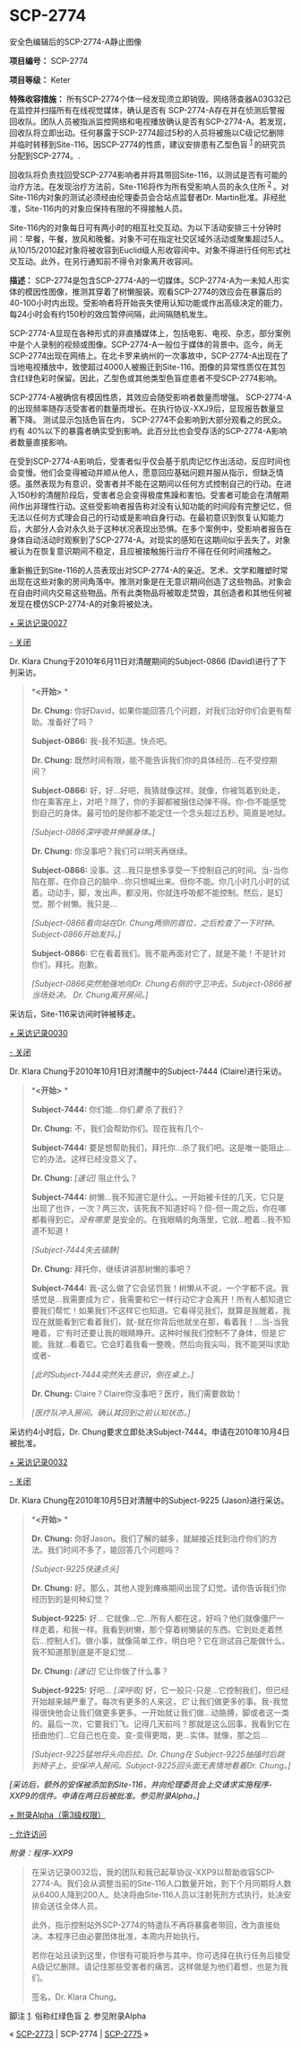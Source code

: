 # SCP-2774
                        




安全色编辑后的SCP-2774-A静止图像



**项目编号：**  SCP-2774

**项目等级：**  Keter

**特殊收容措施：**  所有SCP-2774个体一经发现须立即销毁。网络筛查器A03G32已在监控并扫描所有在线视觉媒体，确认是否有 SCP-2774-A存在并在侦测后警报回收队。团队人员被指派监控网络和电视播放确认是否有SCP-2774-A。若发现，回收队将立即出动。任何暴露于SCP-2774超过5秒的人员将被施以C级记忆删除并临时转移到Site-116。因SCP-2774的性质，建议安排患有乙型色盲<sup class='footnoteref'>
 <a shape='rect' class='footnoteref' id='footnoteref-1' href='javascript:;' onclick='WIKIDOT.page.utils.scrollToReference(&apos;footnote-1&apos;)'>1</a>
</sup>的研究员分配到SCP-2774。.

回收队将负责找回受SCP-2774影响者并将其带回Site-116，以测试是否有可能的治疗方法。在发现治疗方法前，Site-116将作为所有受影响人员的永久住所<sup class='footnoteref'>
 <a shape='rect' class='footnoteref' id='footnoteref-2' href='javascript:;' onclick='WIKIDOT.page.utils.scrollToReference(&apos;footnote-2&apos;)'>2</a>
</sup>。对Site-116内对象的测试必须经由伦理委员会合站点监督者Dr. Martin批准。非经批准，Site-116内的对象应保持有限的不得接触人员。

Site-116内的对象每日可有两小时的相互社交互动。为以下活动安排三十分钟时间：早餐，午餐，放风和晚餐。对象不可在指定社交区域外活动或聚集超过5人。 从10/15/2010起对象将被收容到Euclid级人形收容间中。对象不得进行任何形式社交互动。此外，在另行通知前不得令对象离开收容间。

**描述：**  SCP-2774是包含SCP-2774-A的一切媒体。SCP-2774-A为一未知人形实体的模因性图像，推测其穿着了树懒服装。观看SCP-2774的效应会在暴露后的40-100小时内出现。受影响者将开始丧失使用认知功能或作出高级决定的能力，每24小时会有约150秒的效应暂停间隔，此间隔随机发生。

SCP-2774-A显现在各种形式的非直播媒体上，包括电影、电视、杂志，部分案例中是个人录制的视频或图像。SCP-2774-A一般位于媒体的背景中。迄今，尚无SCP-2774出现在网络上。在北卡罗来纳州的一次事故中，SCP-2774-A出现在了当地电视播放中，致使超过4000人被搬迁到Site-116。图像的异常性质仅在其包含红绿色彩时保留。因此，乙型色或其他类型色盲症患者不受SCP-2774影响。

SCP-2774-A被确信有模因性质，其效应会随受影响者数量而增强。 SCP-2774-A的出现频率随存活受害者的数量而增长。在执行协议-XXJ9后，显现报告数量显著下降。 测试显示包括色盲在内， SCP-2774不会影响到大部分观看之的民众。约有 40%以下的暴露者确实受到影响。此百分比也会受存活的SCP-2774-A影响者数量直接影响。

在受到SCP-2774-A影响后，受害者似乎仅会基于肌肉记忆作出活动，反应时间也会变慢。他们会变得被动并顺从他人，愿意回应基础问题并服从指示，但缺乏情感。虽然表现为有意识，受害者并不能在这期间以任何方式控制自己的行动。在进入150秒的清醒阶段后，受害者总会变得极度焦躁和害怕。受害者可能会在清醒期间作出非理性行动。这些受影响者报告称对没有认知功能的时间段有完整记忆，但无法以任何方式理会自己的行动或是影响自身行动。在最初意识到恢复认知能力后，大部分人会对永久处于这种状况表现出恐惧。在多个案例中，受影响者报告在身体自动活动时观察到了SCP-2774-A。对现实的感知在这期间似乎丢失了。对象被认为在恢复意识期间不稳定，且应被接触施行治疗不得在任何时间接触之。

重新搬迁到Site-116的人员表现出对SCP-2774-A的亲近。艺术、文学和雕塑时常出现在这些对象的房间角落中。推测对象是在无意识期间创造了这些物品。对象会在自由时间内交易这些物品。所有此类物品将被取走焚毁，其创造者和其他任何被发现在模仿SCP-2774-A的对象将被处决。


<a shape='rect' class='collapsible-block-link' href='javascript:;'>+&#160;&#37319;&#35775;&#35760;&#24405;0027</a>

<a shape='rect' class='collapsible-block-link' href='javascript:;'>-&#160;&#20851;&#38381;</a>

Dr. Klara Chung于2010年6月11日对清醒期间的Subject-0866 (David)进行了下列采访。


> ***<开始>** * 
> 
> **Dr. Chung:**  你好David，如果你能回答几个问题，对我们治好你们会更有帮助。准备好了吗？
> 
> **Subject-0866:**  我-我不知道。快点吧。
> 
> **Dr. Chung:**  既然时间有限，能不能告诉我们你的具体经历…在不受控期间？
> 
> **Subject-0866:**  好，好…好吧，我猜就像这样。就像，你被驾着到处走，你在乘客座上，对吧？除了，你的手脚都被捆住动弹不得。你-你不能感觉到自己的身体。最可怕的是你都不能定住一个念头超过五秒。简直是地狱。
> 
> *[Subject-0866深呼吸并伸展身体。]* 
> 
> **Dr. Chung:**  你没事吧？我们可以明天再继续。
> 
> **Subject-0866:**  没事。这…我只是想多享受一下控制自己的时间。当-当你陷在那，在你自己的脑中…你只想喊出来。但你不能。你几小时几小时的试着。动动手，脚，发出声。都没用。你就连呼吸都不能控制。然后，是幻觉。那个树懒。我只是…
> 
> *[Subject-0866看向站在Dr. Chung两侧的首位，之后检查了一下时钟。Subject-0866开始发抖。]* 
> 
> **Subject-0866:**  它在看着我们。我不能再面对它了，就是不能！不是针对你们，拜托。抱歉。
> 
> *[Subject-0866突然勉强地向Dr. Chung右侧的守卫冲去。Subject-0866被当场处决。 Dr. Chung离开房间。]* 
> 

采访后，Site-116采访间时钟被移走。





<a shape='rect' class='collapsible-block-link' href='javascript:;'>+&#160;&#37319;&#35775;&#35760;&#24405;0030</a>

<a shape='rect' class='collapsible-block-link' href='javascript:;'>-&#160;&#20851;&#38381;</a>

Dr. Klara Chung于2010年10月1日对清醒中的Subject-7444 (Claire)进行采访。


> ***<开始>** * 
> 
> **Subject-7444:**  你们能…你们*要* 杀了我们？
> 
> **Dr. Chung:**  不，我们会帮助你们。现在我有几个-
> 
> **Subject-7444:**  要是想帮助我们，拜托你…杀了我们吧。这是唯一能阻止… 它的办法。这样已经没意义了。
> 
> **Dr. Chung:**  *[速记]*  阻止什么？
> 
> **Subject-7444:**  树懒…我不知道它是什么。一开始被卡住的几天，它只是出现了也许，一次？两三次，该死我不知道好吗？但-但一周之后，你在哪都看得到它。*没有哪里* 是安全的。在我眼睛的角落里，它就…瞪着…我不知道不知道！
> 
> *[Subject-7444失去镇静]* 
> 
> **Dr. Chung:**  拜托你，继续讲讲那树懒的事吧？
> 
> **Subject-7444:**  我-这么做了它会惩罚我！树懒从不说，一个字都不说。我感觉是…我需要成为*它* ，我需要和它一样行动它才会离开！所有人都知道它要我们帮忙！如果我们不这样它也知道。它看得见我们，就算是我醒着，我现在就能看到它看着我们，就-就在你背后他就坐在那，看着我！…当-当我睡着，*它* 有时还要让我的眼睛睁开。这种时候我们控制不了身体，但是*它* 能。我就…看着它。它会盯着我看一整晚，然后向我尖叫，我不能哭叫求助或者-
> 
> *[此时Subject-7444突然失去意识，倒在桌上。]* 
> 
> **Dr. Chung:**  Claire？Claire你没事吧？医疗，我们需要救助！
> 
> *[医疗队冲入房间。确认其回到之前认知状态。]* 
> 

采访约4小时后，Dr. Chung要求立即处决Subject-7444。申请在2010年10月4日被批准。





<a shape='rect' class='collapsible-block-link' href='javascript:;'>+&#160;&#37319;&#35775;&#35760;&#24405;0032</a>

<a shape='rect' class='collapsible-block-link' href='javascript:;'>-&#160;&#20851;&#38381;</a>

Dr. Klara Chung在2010年10月5日对清醒中的Subject-9225 (Jason)进行采访。


> ***<开始>** * 
> 
> **Dr. Chung:**  你好Jason。我们了解的越多，就越接近找到治疗你们的方法。我们时间不多了，能回答几个问题吗？
> 
> *[Subject-9225快速点头]* 
> 
> **Dr. Chung:**  好。那么，其他人提到瘫痪期间出现了幻觉。请你告诉我们你经历到的是何种幻觉？
> 
> **Subject-9225:**  好… 它就像…它…所有人都在这，好吗？他们就像僵尸一样走着，和我一样。我看到树懒，那个穿着树懒装的东西。它到处走着然后…控制人们。做小事，就像简单工作，明白吧？它在测试自己能做什么。我不知道那到底是不是幻觉…
> 
> **Dr. Chung:**  *[速记]*  它让你做了什么事？
> 
> **Subject-9225:**  好吧… *[深呼吸]*  好，它一般只-只是…它控制我们，但已经开始越来越严重了。每次有更多的人来这，*它* 让我们做更多的事。我-我觉得很快他会让我们做更多更多。一开始就让我们做…动胳膊，脚或者这一类的。最后一次，它要我们飞。记得几天前吗？那就是这么回事，我看到它在扭曲他们…它自己也在变。变-变得更暗，更…实体。就像，那之后…
> 
> *[Subject-9225猛地将头向后拉。Dr. Chung在 Subject-9225抽搐时后跳到椅子上，安保冲入房间。Subject-9225回头面无表情地看着Dr. Chung。]* 
> 

*[采访后，额外的安保被添加到Site-116，并向伦理委员会上交请求实施程序-XXP9的信件。申请在两日后被批准。参见附录Alpha。]* 





<a shape='rect' class='collapsible-block-link' href='javascript:;'>+&#160;&#38468;&#24405;Alpha&#65288;&#38656;3&#32423;&#26435;&#38480;&#65289;</a>

<a shape='rect' class='collapsible-block-link' href='javascript:;'>-&#160;&#20801;&#35768;&#35775;&#38382;</a>

*附录：程序-XXP9* 


> 在采访记录0032后，我的团队和我已起草协议-XXP9以帮助收容SCP-2774-A。我们会从调整当前的Site-116人口数量开始，到下个月同期将人数从6400人降到200人。处决将由Site-116人员以注射死刑方式执行。处决安排会送往全体人员。
> 
> 此外，指示控制站外SCP-2774的特遣队不再将暴露者带回，改为直接处决。本程序已由必要团体批准，本周内开始执行。
> 
> 若你在站且读到这里，你很有可能将参与其中。你可选择在执行任务后接受A级记忆删除。请记住那些受害者的痛苦。这样做是为他们着想，也是为我们。
> 
> 签名，Dr. Klara Chung。
> 





脚注
<a shape='rect' href='javascript:;' onclick='WIKIDOT.page.utils.scrollToReference(&apos;footnoteref-1&apos;)'>1</a>. 俗称红绿色盲
<a shape='rect' href='javascript:;' onclick='WIKIDOT.page.utils.scrollToReference(&apos;footnoteref-2&apos;)'>2</a>. 参见附录Alpha



« <a shape='rect' class='newpage' href='/scp-2773'>SCP-2773</a> | SCP-2774 | [SCP-2775](/scp-2775) »





                    